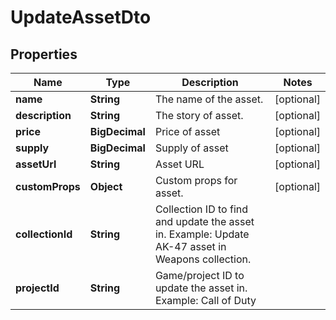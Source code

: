 

# UpdateAssetDto


## Properties

| Name | Type | Description | Notes |
|------------ | ------------- | ------------- | -------------|
|**name** | **String** | The name of the asset. |  [optional] |
|**description** | **String** | The story of asset. |  [optional] |
|**price** | **BigDecimal** | Price of asset |  [optional] |
|**supply** | **BigDecimal** | Supply of asset |  [optional] |
|**assetUrl** | **String** | Asset URL |  [optional] |
|**customProps** | **Object** | Custom props for asset. |  [optional] |
|**collectionId** | **String** | Collection ID to find and update the asset in. Example: Update AK-47 asset in Weapons collection. |  |
|**projectId** | **String** | Game/project ID to update the asset in. Example: Call of Duty |  |



